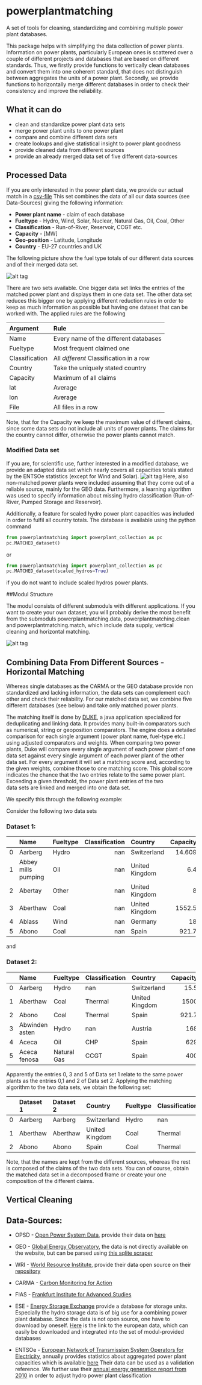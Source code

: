 # powerplantmatching
A set of tools for cleaning, standardizing and combining multiple
power plant databases.

This package helps with simplifying the data collection of power
plants. Information on power plants, particularly European ones is
scattered over a couple of different projects and databases that are
based on different standards. Thus, we firstly provide functions to
vertically clean databases and convert them into one coherent
standard, that does not distinguish between aggregates the units of a
power plant. Secondly, we provide functions to horizontally merge
different databases in order to check their consistency and improve
the reliability.

## What it can do

- clean and standardize power plant data sets
- merge power plant units to one power plant
- compare and combine different data sets
- create lookups and give statistical insight to power plant goodness
- provide cleaned data from different sources 
- provide an already merged data set of five different data-sources 


## Processed Data 

If you are only interested in the power plant data, we provide 
our actual match in a [csv-file](../master/data/Matched_Carma_Fias_Geo_Opsd_Wri.csv)
This set combines the data of all our data sources (see Data-Sources) 
giving the following information:

- **Power plant name** 		- claim of each database
- **Fueltype** 			- Hydro, Wind, Solar, Nuclear, Natural Gas, Oil, Coal, Other
- **Classification**		- Run-of-River, Reservoir, CCGT etc.
- **Capacity**			- \[MW\]
- **Geo-position**		- Latitude, Longitude
- **Country** 			- EU-27 countries and UK


The following picture show the fuel type totals of our different data sources and of their merged 
data set.

![alt tag](https://cloud.githubusercontent.com/assets/19226431/20011654/a683952c-a2ac-11e6-8ce8-8e4982fb18d1.jpg)

There are two sets available. One bigger data set links the entries of the matched power plant and displays them in one data set.
The other data set reduces this bigger one by applying different reduction rules in order to keep as much information as possible but
having one dataset that can be worked with. The applied rules are the following  

|Argument        |Rule                                        |
|:---------------|:-------------------------------------------|
| Name           | Every name of the different databases      |
| Fueltype       | Most frequent claimed one                  |
| Classification | All _different_ Classification in a row    |
| Country        | Take the uniquely stated country           |
| Capacity       | Maximum of all claims                      |
| lat            | Average                                    |
| lon            | Average                                    |
| File           | All files in a row                         |

Note, that for the Capacity we keep the maximum value of different claims, 
since some data sets do not include all units of power plants.
The claims for the country cannot differ, otherwise the power plants cannot match.

### Modified Data set
If you are, for scientific use, further interested in a modified database, 
we provide an adapted data set which nearly covers all capacities totals stated by the ENTSOe
statistics (except for Wind and Solar). 
![alt tag](https://cloud.githubusercontent.com/assets/19226431/20011650/a654e858-a2ac-11e6-93a2-2ed0e938f642.jpg)
Here, also non-matched power plants were included
assuming that they come out of a reliable source, mainly for the GEO data. Furthermore, a
learning algorithm was used to specify information about missing 
hydro classification (Run-of-River, Pumped Storage and Reservoir). 

Additionally, a feature for scaled hydro power plant capacities was included in order to fulfil all country totals. 
The database is available using the python command 
```python
from powerplantmatching import powerplant_collection as pc
pc.MATCHED_dataset() 
```
or 
```python
from powerplantmatching import powerplant_collection as pc
pc.MATCHED_dataset(scaled_hydros=True) 
```
if you do not want to include scaled hydros power plants.


##Modul Structure

The modul consists of different submoduls with different applications. If you want to create your own dataset, you will probably derive the most benefit from the 
submoduls powerplantmatching.data, powerplantmatching.clean and powerplantmatching.match, which include data supply, vertical cleaning and 
horizontal matching. 

![alt tag](https://cloud.githubusercontent.com/assets/19226431/20449087/984dc0c2-ade7-11e6-96e0-f1169c9a7fef.png)



## Combining Data From Different Sources - Horizontal Matching

Whereas single databases as the CARMA or the GEO database provide 
non standardized and lacking information, the data sets can complement 
each other and check their reliability. For our matched data set, we combine 
five different databases (see below) and take only matched power plants.



The matching itself is done by [DUKE](https://github.com/larsga/Duke), a java application specialized for
deduplicating and linking data. It provides many built-in comparators such as numerical, string or geoposition comparators.
The engine does a detailed comparison for each single argument (power plant name, fuel-type etc.) using adjusted 
comparators and weights. When comparing two power plants, Duke will compare every single argument of each power plant of one data set against 
every single argument of each power plant of the other data set.
For every argument it will set a matching score and, 
according to the given weights, combine those to one matching score. This global score indicates the chance 
that the two entries relate to the same power plant. Exceeding a given threshold, the power plant entries of the two  
data sets are linked and merged into one data set.

We specify this through the following example:

Consider the following two data sets

### Dataset 1: 

|    | Name                | Fueltype   |   Classification | Country        |   Capacity |     lat |        lon |   File |
|---:|:--------------------|:-----------|-----------------:|:---------------|-----------:|--------:|-----------:|-------:|
|  0 | Aarberg             | Hydro      |              nan | Switzerland    |     14.609 | 47.0444 |  7.27578   |    nan |
|  1 | Abbey mills pumping | Oil        |              nan | United Kingdom |      6.4   | 51.687  | -0.0042057 |    nan |
|  2 | Abertay             | Other      |              nan | United Kingdom |      8     | 57.1785 | -2.18679   |    nan |
|  3 | Aberthaw            | Coal       |              nan | United Kingdom |   1552.5   | 51.3875 | -3.40675   |    nan |
|  4 | Ablass              | Wind       |              nan | Germany        |     18     | 51.2333 | 12.95      |    nan |
|  5 | Abono               | Coal       |              nan | Spain          |    921.7   | 43.5588 | -5.72287   |    nan |

and 

### Dataset 2:

|    | Name              | Fueltype    | Classification   | Country        |   Capacity |     lat |     lon |   File |
|---:|:------------------|:------------|:-----------------|:---------------|-----------:|--------:|--------:|-------:|
|  0 | Aarberg           | Hydro       | nan              | Switzerland    |       15.5 | 47.0378 |  7.272  |    nan |
|  1 | Aberthaw          | Coal        | Thermal          | United Kingdom |     1500   | 51.3873 | -3.4049 |    nan |
|  2 | Abono             | Coal        | Thermal          | Spain          |      921.7 | 43.5528 | -5.7231 |    nan |
|  3 | Abwinden asten    | Hydro       | nan              | Austria        |      168   | 48.248  | 14.4305 |    nan |
|  4 | Aceca             | Oil         | CHP              | Spain          |      629   | 39.941  | -3.8569 |    nan |
|  5 | Aceca fenosa      | Natural Gas | CCGT             | Spain          |      400   | 39.9427 | -3.8548 |    nan |

Apparently the entries 0, 3 and 5 of Data set 1 relate to the same power plants as the entries 0,1 and 2 of Data set 2. 
Applying the matching algorithm to the two data sets, we obtain the following set:

|    | Dataset 1   | Dataset 2   | Country        | Fueltype   | Classification   |   Capacity |     lat |      lon |   File |
|---:|:------------|:------------|:---------------|:-----------|:-----------------|-----------:|--------:|---------:|-------:|
|  0 | Aarberg     | Aarberg     | Switzerland    | Hydro      | nan              |       15.5 | 47.0411 |  7.27389 |    nan |
|  1 | Aberthaw    | Aberthaw    | United Kingdom | Coal       | Thermal          |     1552.5 | 51.3874 | -3.40583 |    nan |
|  2 | Abono       | Abono       | Spain          | Coal       | Thermal          |      921.7 | 43.5558 | -5.72299 |    nan |

Note, that the names are kept from the different sources, whereas the rest is composed of the claims of the two data sets. 
You can of course, obtain the matched data set in a decomposed frame or create your one composition of the different claims. 


## Vertical Cleaning





## Data-Sources: 

- OPSD - [Open Power System Data](http://data.open-power-system-data.org/), provide their data on 
	[here](http://data.open-power-system-data.org/conventional_power_plants/)

- GEO - [Global Energy Observatory](http://globalenergyobservatory.org/docs/HelpGeoPower.php#), the 
	data is not directly available on the website, but can be parsed using [this sqlite scraper](https://morph.io/coroa/global_energy_observatory_power_plants)

- WRI - [World Resource Institute](http://www.wri.org), provide their data open source 
	on their [repository](https://github.com/Arjay7891/WRI-Powerplant/blob/master/output_database/powerwatch2_data.csv)

- CARMA - [Carbon Monitoring for Action](http://carma.org/plant) 

- FIAS - [Frankfurt Institute for Advanced Studies](https://fias.uni-frankfurt.de/de/) 

- ESE - [Energy Storage Exchange]() provide a database for storage units. Especially the hydro storage data is of big use for a combining power plant database. Since the data is not 		open source, one have to download by oneself. [Here](http://www.energystorageexchange.org/projects/advanced_search?utf8=%E2%9C%93&name_eq=&country_sort_eq%5B%5D=Austria&country_sort_eq%5B%5D=Belgium&country_sort_eq%5B%5D=Bulgaria&country_sort_eq%5B%5D=Croatia&country_sort_eq%5B%5D=Czeck+Republic&country_sort_eq%5B%5D=Denmark&country_sort_eq%5B%5D=Estonia&country_sort_eq%5B%5D=Finland&country_sort_eq%5B%5D=France&country_sort_eq%5B%5D=Germany&country_sort_eq%5B%5D=Greece&country_sort_eq%5B%5D=Hungary&country_sort_eq%5B%5D=Ireland&country_sort_eq%5B%5D=Italy&country_sort_eq%5B%5D=Latvia&country_sort_eq%5B%5D=Lithuania&country_sort_eq%5B%5D=Luxembourg&country_sort_eq%5B%5D=Netherlands&country_sort_eq%5B%5D=Norway&country_sort_eq%5B%5D=Poland&country_sort_eq%5B%5D=Portugal&country_sort_eq%5B%5D=Romainia&country_sort_eq%5B%5D=Slovakia&country_sort_eq%5B%5D=Slovenia&country_sort_eq%5B%5D=Spain&country_sort_eq%5B%5D=Sweden&country_sort_eq%5B%5D=Switzerland&country_sort_eq%5B%5D=United+Kingdom&size_kw_ll=&size_kw_ul=&kW=&size_kwh_ll=&size_kwh_ul=&kWh=&%5Bannouncement_on_ll%281i%29%5D=&%5Bannouncement_on_ll%282i%29%5D=&%5Bannouncement_on_ll%283i%29%5D=1&%5Bannouncement_on_ul%281i%29%5D=&%5Bannouncement_on_ul%282i%29%5D=&%5Bannouncement_on_ul%283i%29%5D=1&%5Bconstruction_on_ll%281i%29%5D=&%5Bconstruction_on_ll%282i%29%5D=&%5Bconstruction_on_ll%283i%29%5D=1&%5Bconstruction_on_ul%281i%29%5D=&%5Bconstruction_on_ul%282i%29%5D=&%5Bconstruction_on_ul%283i%29%5D=1&%5Bcommissioning_on_ll%281i%29%5D=&%5Bcommissioning_on_ll%282i%29%5D=&%5Bcommissioning_on_ll%283i%29%5D=1&%5Bcommissioning_on_ul%281i%29%5D=&%5Bcommissioning_on_ul%282i%29%5D=&%5Bcommissioning_on_ul%283i%29%5D=1&%5Bdecommissioning_on_ll%281i%29%5D=&%5Bdecommissioning_on_ll%282i%29%5D=&%5Bdecommissioning_on_ll%283i%29%5D=1&%5Bdecommissioning_on_ul%281i%29%5D=&%5Bdecommissioning_on_ul%282i%29%5D=&%5Bdecommissioning_on_ul%283i%29%5D=1&owner_in=&vendor_company=&electronics_provider=&utility=&om_contractor=&developer=&order_by=&sort_order=&search_page=&search_search=search) is the link to the european data, which 	can easily be downloaded and integrated into the set of modul-provided databases 

- ENTSOe - [European Network of Transmission System Operators for Electricity](), annually provides statistics about aggregated power plant 
	capacities which is available [here]()
	Their data can be used as a validation reference. We further use their [annual energy
	generation report from 2010](https://www.entsoe.eu/db-query/miscellaneous/net-generating-capacity) in order to adjust hydro power plant classification
